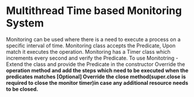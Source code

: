 # Multithread Time based Monitoring System

Monitoring can be used where there is a need to execute a process on a specific interval of time. Monitoring class accepts the Predicate<Integer>, Upon match it executes the operation.
Monitoring has a Timer class which increments every second and verify the Predicate.
To use Monitotring - 
  Extend the class and provide the Predicate in the constructor
  Override the <b>operation method and add the steps which need to be executed when the predicates matches
  [Optional] Override the close method(super.close is required to close the monitor timer)in case any additional resource needs to be closed. 
